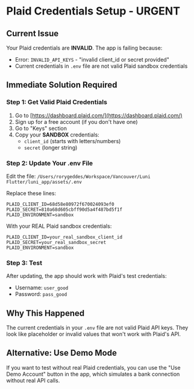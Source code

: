 # Plaid Credentials Setup - URGENT

## Current Issue
Your Plaid credentials are **INVALID**. The app is failing because:
- Error: `INVALID_API_KEYS` - "invalid client_id or secret provided"
- Current credentials in `.env` file are not valid Plaid sandbox credentials

## Immediate Solution Required

### Step 1: Get Valid Plaid Credentials
1. Go to [https://dashboard.plaid.com/](https://dashboard.plaid.com/)
2. Sign up for a free account (if you don't have one)
3. Go to "Keys" section
4. Copy your **SANDBOX** credentials:
   - `client_id` (starts with letters/numbers)
   - `secret` (longer string)

### Step 2: Update Your .env File
Edit the file: `/Users/rorygeddes/Workspace/Vancouver/Luni Flutter/luni_app/assets/.env`

Replace these lines:
```
PLAID_CLIENT_ID=68d58e80972f670024093ef0
PLAID_SECRET=810a68d605cbff90d5a4f487bd5f1f
PLAID_ENVIRONMENT=sandbox
```

With your REAL Plaid sandbox credentials:
```
PLAID_CLIENT_ID=your_real_sandbox_client_id
PLAID_SECRET=your_real_sandbox_secret
PLAID_ENVIRONMENT=sandbox
```

### Step 3: Test
After updating, the app should work with Plaid's test credentials:
- Username: `user_good`
- Password: `pass_good`

## Why This Happened
The current credentials in your `.env` file are not valid Plaid API keys. They look like placeholder or invalid values that won't work with Plaid's API.

## Alternative: Use Demo Mode
If you want to test without real Plaid credentials, you can use the "Use Demo Account" button in the app, which simulates a bank connection without real API calls.
